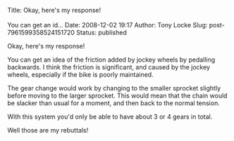 Title: Okay, here's my response!<br><br>You can get an id...
Date: 2008-12-02 19:17
Author: Tony Locke
Slug: post-7961599358524151720
Status: published

Okay, here's my response!  
  
You can get an idea of the friction added by jockey wheels by pedalling backwards. I think the friction is significant, and caused by the jockey wheels, especially if the bike is poorly maintained.  
  
The gear change would work by changing to the smaller sprocket slightly before moving to the larger sprocket. This would mean that the chain would be slacker than usual for a moment, and then back to the normal tension.  
  
With this system you'd only be able to have about 3 or 4 gears in total.  
  
Well those are my rebuttals!
